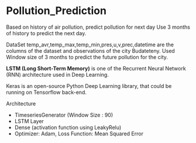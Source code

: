 # Pollution_Prediction
Based on history of air pollution, predict pollution for next day
Use 3 months of history to predict the next day.

DataSet
temp_avr,temp_max,temp_min,pres,u,v,prec,datetime are the columns of the dataset and observations of the city Budateteny.
Used Window size of 3 months to predict the future pollution for the city.

**LSTM (Long Short-Term Memory)** is one of the Recurrent Neural Network (RNN) architecture used in Deep Learning.

Keras is an open-source Python Deep Learning library, that could be running on Tensorflow back-end.

Architecture
- TimeseriesGenerator (Window Size : 90)
- LSTM Layer
- Dense (activation function using LeakyRelu)
- Optimizer: Adam, Loss Function: Mean Squared Error
